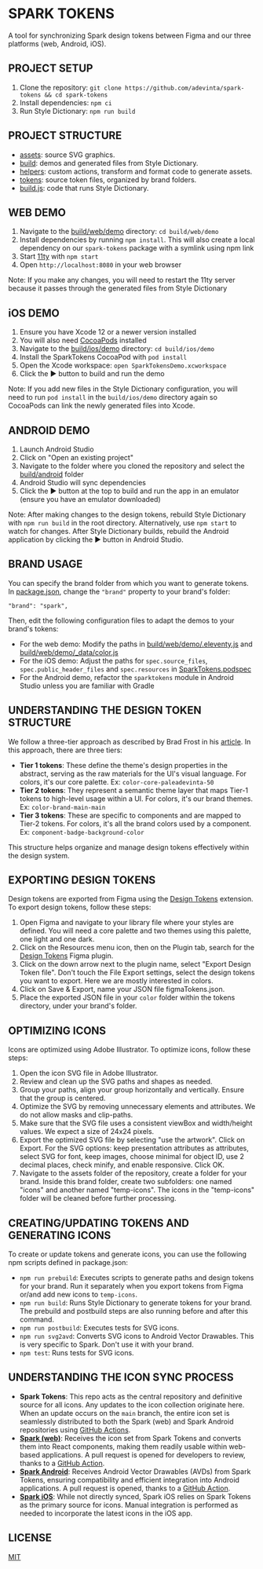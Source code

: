 # SPARK TOKENS

A tool for synchronizing Spark design tokens between Figma and our three platforms (web, Android, iOS).

## PROJECT SETUP

1. Clone the repository: `git clone https://github.com/adevinta/spark-tokens && cd spark-tokens`
2. Install dependencies: `npm ci`
3. Run Style Dictionary: `npm run build`

## PROJECT STRUCTURE

- [assets](assets): source SVG graphics.
- [build](build): demos and generated files from Style Dictionary.
- [helpers](helpers): custom actions, transform and format code to generate assets.
- [tokens](tokens): source token files, organized by brand folders.
- [build.js](build.js): code that runs Style Dictionary.

## WEB DEMO

1. Navigate to the [build/web/demo](build/web/demo) directory: `cd build/web/demo`
2. Install dependencies by running `npm install`. This will also create a local dependency on our `spark-tokens` package with a symlink using npm link
3. Start [11ty](https://www.11ty.dev/) with `npm start`
4. Open `http://localhost:8080` in your web browser

Note: If you make any changes, you will need to restart the 11ty server because it passes through the generated files from Style Dictionary

## iOS DEMO

1. Ensure you have Xcode 12 or a newer version installed
2. You will also need [CocoaPods](https://cocoapods.org/) installed
3. Navigate to the [build/ios/demo](build/ios/demo) directory: `cd build/ios/demo`
4. Install the SparkTokens CocoaPod with `pod install`
5. Open the Xcode workspace: `open SparkTokensDemo.xcworkspace`
6. Click the ▶️ button to build and run the demo

Note: If you add new files in the Style Dictionary configuration, you will need to run `pod install` in the `build/ios/demo` directory again so CocoaPods can link the newly generated files into Xcode.

## ANDROID DEMO

1. Launch Android Studio
2. Click on "Open an existing project"
3. Navigate to the folder where you cloned the repository and select the [build/android](build/android) folder
4. Android Studio will sync dependencies
5. Click the ▶️ button at the top to build and run the app in an emulator (ensure you have an emulator downloaded)

Note: After making changes to the design tokens, rebuild Style Dictionary with `npm run build` in the root directory. Alternatively, use `npm start` to watch for changes. After Style Dictionary builds, rebuild the Android application by clicking the ▶️ button in Android Studio.

## BRAND USAGE

You can specify the brand folder from which you want to generate tokens. In [package.json](package.json), change the `"brand"` property to your brand's folder:

```
"brand": "spark",
```

Then, edit the following configuration files to adapt the demos to your brand's tokens:

- For the web demo: Modify the paths in [build/web/demo/.eleventy.js](build/web/demo/.eleventy.js) and [build/web/demo/\_data/color.js](/build/web/demo/_data/color.js)
- For the iOS demo: Adjust the paths for `spec.source_files`, `spec.public_header_files` and `spec.resources` in [SparkTokens.podspec](SparkTokens.podspec)
- For the Android demo, refactor the `sparktokens` module in Android Studio unless you are familiar with Gradle

## UNDERSTANDING THE DESIGN TOKEN STRUCTURE

We follow a three-tier approach as described by Brad Frost in his [article](https://bradfrost.com/blog/post/the-many-faces-of-themeable-design-systems/). In this approach, there are three tiers:

- **Tier 1 tokens**: These define the theme's design properties in the abstract, serving as the raw materials for the UI's visual language. For colors, it's our core palette. Ex: `color-core-paleadevinta-50`
- **Tier 2 tokens**: They represent a semantic theme layer that maps Tier-1 tokens to high-level usage within a UI. For colors, it's our brand themes. Ex: `color-brand-main-main`
- **Tier 3 tokens**: These are specific to components and are mapped to Tier-2 tokens. For colors, it's all the brand colors used by a component. Ex: `component-badge-background-color`

This structure helps organize and manage design tokens effectively within the design system.

## EXPORTING DESIGN TOKENS

Design tokens are exported from Figma using the [Design Tokens](https://www.figma.com/community/plugin/888356646278934516/Design-Tokens) extension. To export design tokens, follow these steps:

1. Open Figma and navigate to your library file where your styles are defined. You will need a core palette and two themes using this palette, one light and one dark.
2. Click on the Resources menu icon, then on the Plugin tab, search for the [Design Tokens](https://www.figma.com/community/plugin/888356646278934516/Design-Tokens) Figma plugin.
3. Click on the down arrow next to the plugin name, select "Export Design Token file". Don't touch the File Export settings, select the design tokens you want to export. Here we are mostly interested in colors.
4. Click on Save & Export, name your JSON file figmaTokens.json.
5. Place the exported JSON file in your `color` folder within the tokens directory, under your brand's folder.

## OPTIMIZING ICONS

Icons are optimized using Adobe Illustrator. To optimize icons, follow these steps:

1. Open the icon SVG file in Adobe Illustrator.
2. Review and clean up the SVG paths and shapes as needed.
3. Group your paths, align your group horizontally and vertically. Ensure that the group is centered.
4. Optimize the SVG by removing unnecessary elements and attributes. We do not allow masks and clip-paths.
5. Make sure that the SVG file uses a consistent viewBox and width/height values. We expect a size of 24x24 pixels.
6. Export the optimized SVG file by selecting "use the artwork". Click on Export. For the SVG options: keep presentation attributes as attributes, select SVG for font, keep images, choose minimal for object ID, use 2 decimal places, check minify, and enable responsive. Click OK.
7. Navigate to the assets folder of the repository, create a folder for your brand. Inside this brand folder, create two subfolders: one named "icons" and another named "temp-icons". The icons in the "temp-icons" folder will be cleaned before further processing.

## CREATING/UPDATING TOKENS AND GENERATING ICONS

To create or update tokens and generate icons, you can use the following npm scripts defined in package.json:

- `npm run prebuild`: Executes scripts to generate paths and design tokens for your brand. Run it separately when you export tokens from Figma or/and add new icons to `temp-icons`.
- `npm run build`: Runs Style Dictionary to generate tokens for your brand. The prebuild and postbuild steps are also running before and after this command.
- `npm run postbuild`: Executes tests for SVG icons.
- `npm run svg2avd`: Converts SVG icons to Android Vector Drawables. This is very specific to Spark. Don't use it with your brand.
- `npm test`: Runs tests for SVG icons.

## UNDERSTANDING THE ICON SYNC PROCESS

- **Spark Tokens**: This repo acts as the central repository and definitive source for all icons. Any updates to the icon collection originate here. When an update occurs on the `main` branch, the entire icon set is seamlessly distributed to both the Spark (web) and Spark Android repositories using [GitHub Actions](.github/workflows/).
- [**Spark (web)**](https://github.com/adevinta/spark): Receives the icon set from Spark Tokens and converts them into React components, making them readily usable within web-based applications. A pull request is opened for developers to review, thanks to a [GitHub Action](https://github.com/adevinta/spark/blob/main/.github/workflows/pr-icon-update.yml).
- [**Spark Android**](https://github.com/adevinta/spark-android): Receives Android Vector Drawables (AVDs) from Spark Tokens, ensuring compatibility and efficient integration into Android applications. A pull request is opened, thanks to a [GitHub Action](https://github.com/adevinta/spark-android/blob/main/.github/workflows/pr-icon-updates.yml).
- [**Spark iOS**](https://github.com/adevinta/spark-ios): While not directly synced, Spark iOS relies on Spark Tokens as the primary source for icons. Manual integration is performed as needed to incorporate the latest icons in the iOS app.

## LICENSE

[MIT](LICENSE)

